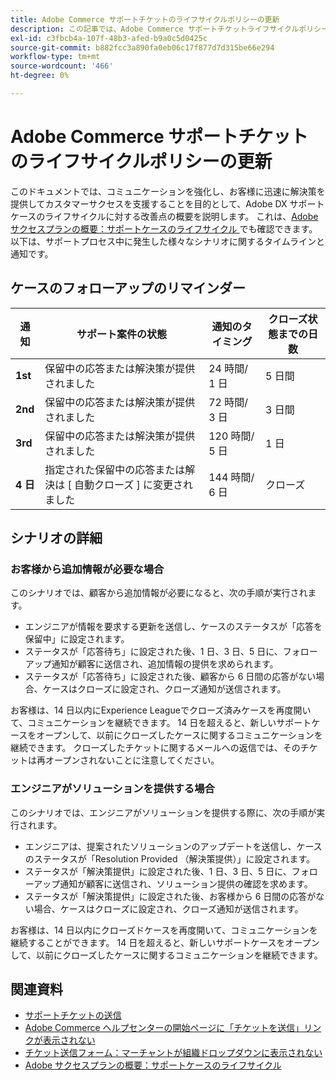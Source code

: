 ```yaml
---
title: Adobe Commerce サポートチケットのライフサイクルポリシーの更新
description: この記事では、Adobe Commerce サポートチケットライフサイクルポリシーの更新に関する情報を提供します。
exl-id: c3fbcb4a-107f-48b3-afed-b9a0c5d0425c
source-git-commit: b882fcc3a890fa0eb06c17f877d7d315be66e294
workflow-type: tm+mt
source-wordcount: '466'
ht-degree: 0%

---
```


# Adobe Commerce サポートチケットのライフサイクルポリシーの更新

このドキュメントでは、コミュニケーションを強化し、お客様に迅速に解決策を提供してカスタマーサクセスを支援することを目的として、Adobe DX サポートケースのライフサイクルに対する改善点の概要を説明します。 これは、[Adobe サクセスプランの概要：サポートケースのライフサイクル ](https://experienceleague.adobe.com/ja/docs/support-resources/data-sheets/overview#support-case-lifecycle---coming-soon) でも確認できます。
以下は、サポートプロセス中に発生した様々なシナリオに関するタイムラインと通知です。

## ケースのフォローアップのリマインダー

| 通知 | サポート案件の状態 | 通知のタイミング | クローズ状態までの日数 |
|--- |--- |--- |--- |
| **1st** | 保留中の応答または解決策が提供されました | 24 時間/ 1 日 | 5 日間 |
| **2nd** | 保留中の応答または解決策が提供されました | 72 時間/ 3 日 | 3 日間 |
| **3rd** | 保留中の応答または解決策が提供されました | 120 時間/ 5 日 | 1 日 |
| **4 日** | 指定された保留中の応答または解決は [ 自動クローズ ] に変更されました | 144 時間/ 6 日 | クローズ |

## シナリオの詳細

### お客様から追加情報が必要な場合

このシナリオでは、顧客から追加情報が必要になると、次の手順が実行されます。

* エンジニアが情報を要求する更新を送信し、ケースのステータスが「応答を保留中」に設定されます。
* ステータスが「応答待ち」に設定された後、1 日、3 日、5 日に、フォローアップ通知が顧客に送信され、追加情報の提供を求められます。
* ステータスが「応答待ち」に設定された後、顧客から 6 日間の応答がない場合、ケースはクローズに設定され、クローズ通知が送信されます。

お客様は、14 日以内にExperience Leagueでクローズ済みケースを再度開いて、コミュニケーションを継続できます。 14 日を超えると、新しいサポートケースをオープンして、以前にクローズしたケースに関するコミュニケーションを継続できます。 クローズしたチケットに関するメールへの返信では、そのチケットは再オープンされないことに注意してください。

### エンジニアがソリューションを提供する場合

このシナリオでは、エンジニアがソリューションを提供する際に、次の手順が実行されます。

* エンジニアは、提案されたソリューションのアップデートを送信し、ケースのステータスが「Resolution Provided （解決策提供）」に設定されます。
* ステータスが「解決策提供」に設定された後、1 日、3 日、5 日に、フォローアップ通知が顧客に送信され、ソリューション提供の確認を求めます。
* ステータスが「解決策提供」に設定された後、お客様から 6 日間の応答がない場合、ケースはクローズに設定され、クローズ通知が送信されます。

お客様は、14 日以内にクローズドケースを再度開いて、コミュニケーションを継続することができます。 14 日を超えると、新しいサポートケースをオープンして、以前にクローズしたケースに関するコミュニケーションを継続できます。

## 関連資料

* [ サポートチケットの送信 ](https://experienceleague.adobe.com/ja/docs/commerce-knowledge-base/kb/help-center-guide/magento-help-center-user-guide#submit-ticket)
* [Adobe Commerce ヘルプセンターの開始ページに「チケットを送信」リンクが表示されない ](https://experienceleague.adobe.com/ja/docs/commerce-knowledge-base/kb/help-center-guide/magento-help-center-user-guide#no-submit-link)
* [ チケット送信フォーム：マーチャントが組織ドロップダウンに表示されない ](https://experienceleague.adobe.com/ja/docs/commerce-knowledge-base/kb/help-center-guide/magento-help-center-user-guide#merchant-not-displayed)
* [Adobe サクセスプランの概要：サポートケースのライフサイクル ](https://experienceleague.adobe.com/ja/docs/support-resources/data-sheets/overview#support-case-lifecycle---coming-soon)
